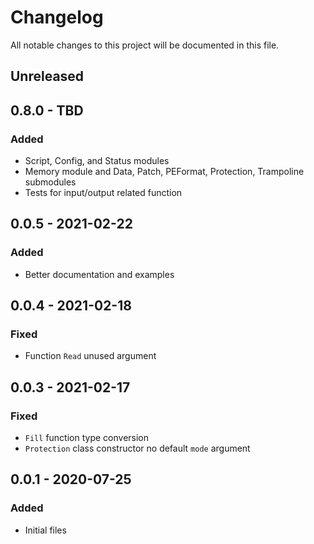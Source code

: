 # Changelog

All notable changes to this project will be documented in this file.

## Unreleased

## 0.8.0 - TBD

### Added

- Script, Config, and Status modules
- Memory module and Data, Patch, PEFormat, Protection, Trampoline submodules
- Tests for input/output related function

## 0.0.5 - 2021-02-22

### Added

- Better documentation and examples

## 0.0.4 - 2021-02-18

### Fixed

- Function `Read` unused argument

## 0.0.3 - 2021-02-17

### Fixed

- `Fill` function type conversion
- `Protection` class constructor no default `mode` argument

## 0.0.1 - 2020-07-25

### Added

- Initial files

